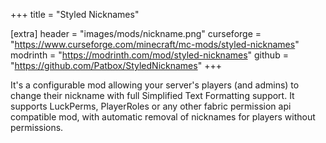 +++
title = "Styled Nicknames"

[extra]
header = "images/mods/nickname.png"
curseforge = "https://www.curseforge.com/minecraft/mc-mods/styled-nicknames"
modrinth = "https://modrinth.com/mod/styled-nicknames"
github = "https://github.com/Patbox/StyledNicknames"
+++

It's a configurable mod allowing your server's players (and admins) to change their nickname with full Simplified Text Formatting support. It supports LuckPerms, PlayerRoles or any other fabric permission api compatible mod, with automatic removal of nicknames for players without permissions.